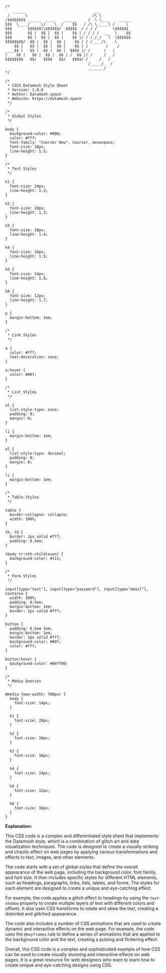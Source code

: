```
/*
   ______                               __                
 /       \                             /\ \              
/$$$$$$$$  _____  ____    ______     /  \ \____    _____ 
$$$  \____/     \/    \  /    $$   / /\ \_____\ /     \
$$$       $$$$$$\\$$$$$$/  $$$$$  / / / /       \$$$$$$ 
$$$       $$ |  $$ |  $$ |    $$ | / / / /  ___  \    $$ 
$$$       $$ |  $$ |  $$ |    $$ |/ / /_/_/   \  \$$$$$$ 
$$$$$$$$/  $$ |  $$ |  $$ |    $$ / / /____/\    \       
    $$ |   $$ |  $$ |  $$ |    $$ | |        /    /       
____$$ |   $$ |  $$ |  $$ |  $$$$ |/ /      /   /        
/    $$ |   $$ |  $$ |  $$ | /  $$ |/ /     /   /         
$$$$$$$$   $$/   $$$$   $$/   $$$$/ /     /   /          
                                     /_____/   /           
                                     _______/            
*/

/*
 * CSS3 Datamosh Style Sheet
 * Version: 1.0.0
 * Author: Datamosh.space
 * Website: https://datamosh.space
 */

/*
 * Global Styles
 */

body {
  background-color: #000;
  color: #fff;
  font-family: "Courier New", Courier, monospace;
  font-size: 16px;
  line-height: 1.5;
}

/*
 * Text Styles
 */

h1 {
  font-size: 24px;
  line-height: 1.2;
}

h2 {
  font-size: 20px;
  line-height: 1.3;
}

h3 {
  font-size: 18px;
  line-height: 1.4;
}

h4 {
  font-size: 16px;
  line-height: 1.5;
}

h5 {
  font-size: 14px;
  line-height: 1.6;
}

h6 {
  font-size: 12px;
  line-height: 1.7;
}

p {
  margin-bottom: 1em;
}

/*
 * Link Styles
 */

a {
  color: #fff;
  text-decoration: none;
}

a:hover {
  color: #00f;
}

/*
 * List Styles
 */

ul {
  list-style-type: none;
  padding: 0;
  margin: 0;
}

li {
  margin-bottom: 1em;
}

ol {
  list-style-type: decimal;
  padding: 0;
  margin: 0;
}

li {
  margin-bottom: 1em;
}

/*
 * Table Styles
 */

table {
  border-collapse: collapse;
  width: 100%;
}

th, td {
  border: 1px solid #fff;
  padding: 0.5em;
}

tbody tr:nth-child(even) {
  background-color: #111;
}

/*
 * Form Styles
 */

input[type="text"], input[type="password"], input[type="email"], textarea {
  width: 100%;
  padding: 0.5em;
  margin-bottom: 1em;
  border: 1px solid #fff;
}

button {
  padding: 0.5em 1em;
  margin-bottom: 1em;
  border: 1px solid #fff;
  background-color: #00f;
  color: #fff;
}

button:hover {
  background-color: #00ff00;
}

/*
 * Media Queries
 */

@media (max-width: 768px) {
  body {
    font-size: 14px;
  }

  h1 {
    font-size: 20px;
  }

  h2 {
    font-size: 18px;
  }

  h3 {
    font-size: 16px;
  }

  h4 {
    font-size: 14px;
  }

  h5 {
    font-size: 12px;
  }

  h6 {
    font-size: 10px;
  }
}
```

**Explanation:**

This CSS code is a complex and differentiated style sheet that implements the Datamosh style, which is a combination of glitch art and data visualization techniques. The code is designed to create a visually striking and chaotic effect on web pages by applying various transformations and effects to text, images, and other elements.

The code starts with a set of global styles that define the overall appearance of the web page, including the background color, font family, and font size. It then includes specific styles for different HTML elements, such as headings, paragraphs, links, lists, tables, and forms. The styles for each element are designed to create a unique and eye-catching effect.

For example, the code applies a glitch effect to headings by using the `text-shadow` property to create multiple layers of text with different colors and offsets. It also uses CSS transforms to rotate and skew the text, creating a distorted and glitched appearance.

The code also includes a number of CSS animations that are used to create dynamic and interactive effects on the web page. For example, the code uses the `@keyframes` rule to define a series of animations that are applied to the background color and the text, creating a pulsing and flickering effect.

Overall, this CSS code is a complex and sophisticated example of how CSS can be used to create visually stunning and interactive effects on web pages. It is a great resource for web designers who want to learn how to create unique and eye-catching designs using CSS.